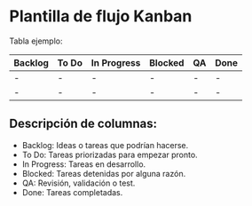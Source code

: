 # Plantilla de flujo Kanban

Tabla ejemplo:

| Backlog | To Do | In Progress | Blocked | QA | Done |
|-|-|-|-|-|-|
|-|-|-|-|-|-|
|-|-|-|-|-|-|


## Descripción de columnas:

* Backlog: Ideas o tareas que podrían hacerse.  
* To Do: Tareas priorizadas para empezar pronto.  
* In Progress: Tareas en desarrollo.  
* Blocked: Tareas detenidas por alguna razón.  
* QA: Revisión, validación o test.  
* Done: Tareas completadas.